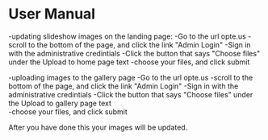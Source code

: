 # User Manual


-updating slideshow images on the landing page:
	-Go to the url opte.us
	-scroll to the bottom of the page, and click the link "Admin Login"
	-Sign in with the administrative credintials
	-Click the button that says "Choose files" under the Upload to home page text
	-choose your files, and click submit
	
	
-uploading images to the gallery page
	-Go to the url opte.us
	-scroll to the bottom of the page, and click the link "Admin Login"
	-Sign in with the administrative credintials
	-Click the button that says "Choose files" under the Upload to gallery page text	
	-choose your files, and click submit
	
After you have done this your images will be updated.  